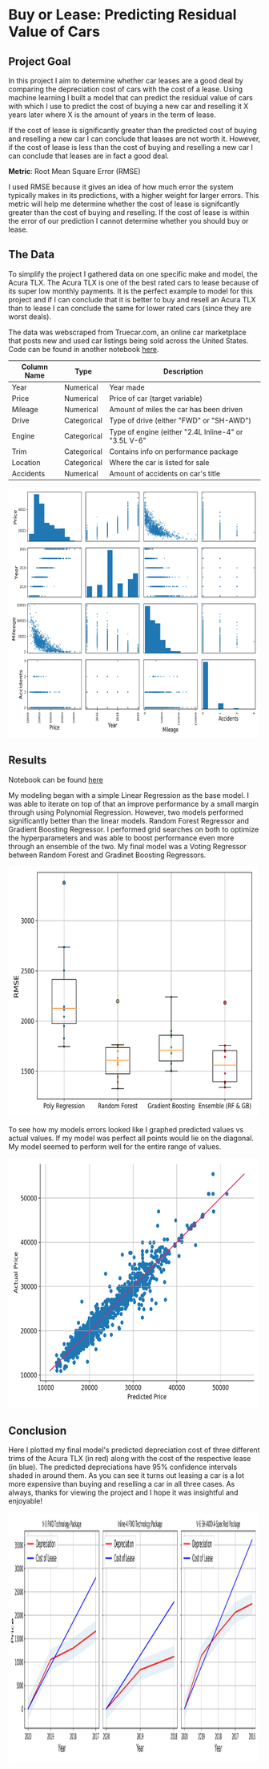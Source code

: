 # Buy or Lease: Predicting Residual Value of Cars

## Project Goal

In this project I aim to determine whether car leases are a good deal by comparing the depreciation cost of cars with the cost of a lease. Using machine learning I built a model that can predict the residual value of cars with which I use to predict the cost of buying a new car and reselling it X years later where X is the amount of years in the term of lease.

If the cost of lease is significantly greater than the predicted cost of buying and reselling a new car I can conclude that leases are not worth it.  However, if the cost of lease is less than the cost of buying and reselling a new car I can conclude that leases are in fact a good deal.

**Metric**: Root Mean Square Error (RMSE)

I used RMSE because it gives an idea of how much error the system typically makes in its predictions, with a higher weight for larger errors. This metric will help me determine whether the cost of lease is signifcantly greater than the cost of buying and reselling.  If the cost of lease is within the error of our prediction I cannot determine whether you should buy or lease.

## The Data

To simplify the project I gathered data on one specific make and model, the Acura TLX.  The Acura TLX is one of the best rated cars to lease because of its super low monthly payments.  It is the perfect example to model for this project and if I can conclude that it is better to buy and resell an Acura TLX than to lease I can conclude the same for lower rated cars (since they are worst deals).

The data was webscraped from Truecar.com, an online car marketplace that posts new and used car listings being sold across the United States. Code can be found in another notebook [here](https://github.com/lukenew2/car-leases/blob/master/collect_data_webscraping.ipynb). 

| Column Name | Type | Description | 
| --- | --- | --- |
| Year | Numerical | Year made |
| Price | Numerical | Price of car (target variable) |
| Mileage | Numerical | Amount of miles the car has been driven |
| Drive | Categorical | Type of drive (either "FWD" or "SH-AWD") |
| Engine | Categorical | Type of engine (either "2.4L Inline-4" or "3.5L V-6" |
| Trim | Categorical | Contains info on performance package |
| Location | Categorical | Where the car is listed for sale |
| Accidents | Numerical | Amount of accidents on car's title |

<img src="images/scatter_matrix_plot.png" width="500" height="500">

## Results

Notebook can be found [here](https://github.com/lukenew2/car-leases/blob/master/buy_or_lease.ipynb)

My modeling began with a simple Linear Regression as the base model.  I was able to iterate on top of that an improve performance by a small margin through using Polynomial Regression.  However, two models performed significantly better than the linear models.  Random Forest Regressor and Gradient Boosting Regressor.  I performed grid searches on both to optimize the hyperparameters and was able to boost performance even more through an ensemble of the two.  My final model was a Voting Regressor between Random Forest and Gradinet Boosting Regressors.

<img src="images/best_models_box_plot_scores.png" width="500" height="500">

To see how my models errors looked like I graphed predicted values vs actual values. If my model was perfect all points would lie on the diagonal.  My model seemed to perform well for the entire range of values.  

<img src="images/actual_vs_predicted_price.png" width="500" height="500">

## Conclusion

Here I plotted my final model's predicted depreciation cost of three different trims of the Acura TLX (in red) along with the cost of the respective lease (in blue).  The predicted depreciations have 95% confidence intervals shaded in around them.  As you can see it turns out leasing a car is a lot more expensive than buying and reselling a car in all three cases.  As always, thanks for viewing the project and I hope it was insightful and enjoyable!

<img src="images/depreciation_vs_cost_of_lease.png" width="500" height="500">
